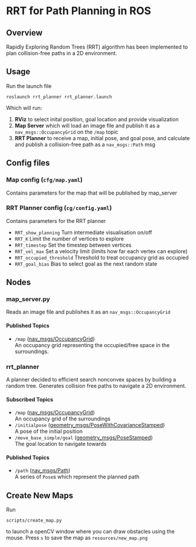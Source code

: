 # RRT for Path Planning in ROS

## Overview
Rapidly Exploring Random Trees (RRT) algorithm has been implemented to plan collision-free paths in a 2D environment.


## Usage
Run the launch file

```
roslaunch rrt_planner rrt_planner.launch
```
Which will run:
1. **RViz** to select inital position, goal location and provide visualization
2. **Map Server** which will load an image file and publish it as a `nav_msgs::OccupancyGrid` on the `/map` topic
3. **RRT Planner** to receive a map, initial pose, and goal pose, and calculate and publish a collision-free path as a `nav_msgs::Path` msg

## Config files
### Map config (`cfg/map.yaml`)

Contains parameters for the map that will be published by map_server


### RRT Planner config (`cg/config.yaml`)

Contains parameters for the RRT planner

- `RRT_show_planning` Turn intermediate visualisation on/off
- `RRT_K` Limit the number of vertices to explore 
- `RRT_timestep` Set the timestep between vertices
- `RRT_vel_max` Set a velocity limit (limits how far each vertex can explore)
- `RRT_occupied_threshold` Threshold to treat occupancy grid as occupied
- `RRT_goal_bias` Bias to select goal as the next random state


## Nodes
### map_server.py
Reads an image file and publishes it as an `nav_msgs::OccupancyGrid`

#### Published Topics
- `/map` ([nav_msgs/OccupancyGrid](http://docs.ros.org/en/noetic/api/nav_msgs/html/msg/OccupancyGrid.html)) <br />
An occupancy grid representing the occupied/free space in the surroundings.

### rrt_planner
A planner decided to efficient search nonconvex spaces by building a random tree. Generates collision free paths to navigate a 2D environment.

#### Subscribed Topics
- `/map` ([nav_msgs/OccupancyGrid](http://docs.ros.org/en/noetic/api/nav_msgs/html/msg/OccupancyGrid.html)) <br />
An occupancy grid of the surroundings
- `/initialpose` ([geometry_msgs/PoseWithCovarianceStamped](http://docs.ros.org/en/noetic/api/geometry_msgs/html/msg/PoseWithCovarianceStamped.html)) <br />
A pose of the initial position
- `/move_base_simple/goal` ([geometry_msgs/PoseStamped](http://docs.ros.org/en/noetic/api/geometry_msgs/html/msg/PoseStamped.html)) <br />
The goal location to navigate towards

#### Published Topics
- `/path` ([nav_msgs/Path](http://docs.ros.org/en/noetic/api/nav_msgs/html/msg/Path.html)) <br />
A series of `Pose`s which represent the planned path


## Create New Maps
Run 
```
scripts/create_map.py
```
to launch a openCV window where you can draw obstacles using the mouse. Press `s` to save the map as `resources/new_map.png`
